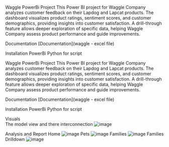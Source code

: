 Waggle PowerBi Project
This Power BI project for Waggle Company analyzes customer feedback on their Lapdog and Lapcat products. The dashboard visualizes product ratings, sentiment scores, and customer demographics, providing insights into customer satisfaction. A drill-through feature allows deeper exploration of specific data, helping Waggle Company assess product performance and guide improvements.

Documentation
[Documentation](waggle - excel file)

Installation
PowerBi Python for script

Waggle PowerBi Project
This Power BI project for Waggle Company analyzes customer feedback on their Lapdog and Lapcat products. The dashboard visualizes product ratings, sentiment scores, and customer demographics, providing insights into customer satisfaction. A drill-through feature allows deeper exploration of specific data, helping Waggle Company assess product performance and guide improvements.

Documentation
[Documentation](waggle - excel file)

Installation
PowerBi Python for script

Visuals <br>
The model view and there interconnection 
![image](https://github.com/user-attachments/assets/0dddac7d-89b1-4fa0-8cc5-14d0151a1b5b)

Analysis and Report
Home
![image](https://github.com/user-attachments/assets/23165ea0-c8e0-4989-be21-888a9a11d941)
Pets
![image](https://github.com/user-attachments/assets/13e2e351-ad37-4b3c-907e-64327a97c810)
Families
![image](https://github.com/user-attachments/assets/770fb3b7-c68c-4947-9331-20dbe5f80bf0)
Families Drilldown
![image](https://github.com/user-attachments/assets/f317ed26-9216-4900-a73d-057725cb3a58)




